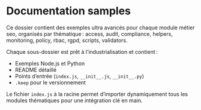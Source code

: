 # Documentation samples

Ce dossier contient des exemples ultra avancés pour chaque module métier seo, organisés par thématique : access, audit, compliance, helpers, monitoring, policy, rbac, rgpd, scripts, validators.

Chaque sous-dossier est prêt à l’industrialisation et contient :
- Exemples Node.js et Python
- README détaillé
- Points d’entrée (`index.js`, `__init__.js`, `__init__.py`)
- `.keep` pour le versionnement

Le fichier `index.js` à la racine permet d’importer dynamiquement tous les modules thématiques pour une intégration clé en main.

